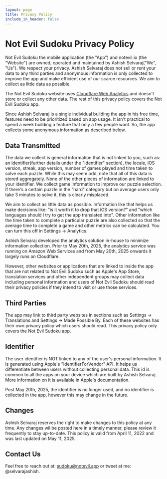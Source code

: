 ```yaml
---
layout: page
title: Privacy Policy
include_in_header: false
---
```


# Not Evil Sudoku Privacy Policy
Not Evil Sudoku the mobile application (the "App") and notevil.io (the "Website") are owned, operated and maintained by Ashish Selvaraj("We", "Us"). We respect your privacy. Ashish Selvaraj does not sell or rent your data to any third parties and anonymous information is only collected to improve the app and make efficient use of our scarce resources. We aim to collect as little data as possible.

The Not Evil Sudoku website uses <a href="https://www.cloudflare.com/web-analytics/">Cloudflare Web Analytics</a> and doesn't store or collect any other data. The rest of this privacy policy covers the Not Evil Sudoku app.

Since Ashish Selvaraj is a single individual building the app in his free time, features need to be prioritized based on app usage. It isn't practical to spend a week building a feature that only a few people want. So, the app collects some anonymous information as described below.

## Data Transmitted
The data we collect is general information that is not linked to you, such as: an identifier(further details under the "Identifier" section), the locale, iOS version, streak, app version, number of games played and time taken to solve each puzzle. While this may seem odd, note that all of this data is stored aggregately. None of the other pieces of information are linked to your identifier. We collect game information to improve our puzzle selection. If there's a certain puzzle in the "hard" category but on average users only take 3 minutes to solve it, this is clearly misplaced. 

We aim to collect as little data as possible. Information like that helps us make decisions like: "is it worth it to drop that iOS version?" and "which languages should I try to get the app translated into". Other information like the time taken to complete a particular puzzle are also collected so that the average time to complete a game and other metrics can be calculated. You can turn this off in Settings -> Analytics. 

Ashish Selvaraj developed the analytics solution in-house to minimize information collection. Prior to May 20th, 2025, the analytics service was running on Amazon Web Services and from May 20th, 2025 onwards it largely runs on Cloudflare. 

However, other websites or applications that are linked to inside the app that are not related to Not Evil Sudoku such as Apple's App Store, translation services and other independent groups may collect data including personal information and users of Not Evil Sudoku should read their privacy policies if they intend to visit or use those services.

## Third Parties
The app may link to third party websites in sections such as Settings -> Translations and Settings -> Made Possible By. Each of these websites has their own privacy policy which users should read. This privacy policy only covers the Not Evil Sudoku app.

## Identifier
The user identifier is NOT linked to any of the user's personal information. It is generated using Apple's "IdentifierForVendor" API. It helps us differentiate between users without collecting personal data. This id is common to all the apps on your device which are built by Ashish Selvaraj. More information on it is available in Apple's documentation.

Post May 20th, 2025, the identifier is no longer used, and no identifier is collected in the app, however this may change in the future.

## Changes
Ashish Selvaraj reserves the right to make changes to this policy at any time. Any changes wil be posted here in a timely manner, please review it frequently to stay up-to-date. This policy is valid from April 11, 2022 and was last updated on May 11, 2025.

## Contact Us
Feel free to reach out at: sudoku@notevil.app or tweet at me: @selvarajashish.